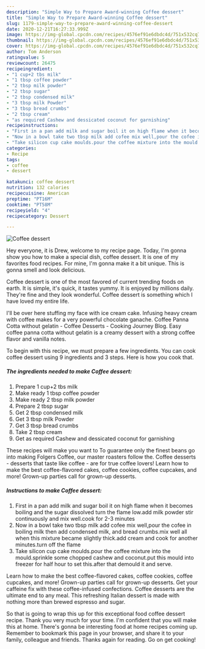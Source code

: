 ```yaml
---
description: "Simple Way to Prepare Award-winning Coffee dessert"
title: "Simple Way to Prepare Award-winning Coffee dessert"
slug: 1179-simple-way-to-prepare-award-winning-coffee-dessert
date: 2020-12-21T16:27:33.999Z
image: https://img-global.cpcdn.com/recipes/4576ef91e6dbdc4d/751x532cq70/coffee-dessert-recipe-main-photo.jpg
thumbnail: https://img-global.cpcdn.com/recipes/4576ef91e6dbdc4d/751x532cq70/coffee-dessert-recipe-main-photo.jpg
cover: https://img-global.cpcdn.com/recipes/4576ef91e6dbdc4d/751x532cq70/coffee-dessert-recipe-main-photo.jpg
author: Tom Anderson
ratingvalue: 5
reviewcount: 26475
recipeingredient:
- "1 cup+2 tbs milk"
- "1 tbsp coffee powder"
- "2 tbsp milk powder"
- "2 tbsp sugar"
- "2 tbsp condensed milk"
- "3 tbsp milk Powder"
- "3 tbsp bread crumbs"
- "2 tbsp cream"
- "as required Cashew and dessicated coconut for garnishing"
recipeinstructions:
- "First in a pan add milk and sugar boil it on high flame when it becomes boiling and the sugar dissolved turn the flame low.add milk powder stir continuously and mix well.cook for 2-3 minutes"
- "Now in a bowl take two tbsp milk add cofee mix well,pour the cofee in boiling milk then add condensed milk, and bread crumbs.mix well all when this mixture became slightly thick.add cream and cook for another minutes.turn off the flame"
- "Take silicon cup cake moulds.pour the coffee mixture into the mould.sprinkle some chopped cashew and coconut.put this mould into freezer for half hour to set this.after that demould it and serve."
categories:
- Recipe
tags:
- coffee
- dessert

katakunci: coffee dessert 
nutrition: 132 calories
recipecuisine: American
preptime: "PT16M"
cooktime: "PT58M"
recipeyield: "4"
recipecategory: Dessert

---
```



![Coffee dessert](https://img-global.cpcdn.com/recipes/4576ef91e6dbdc4d/751x532cq70/coffee-dessert-recipe-main-photo.jpg)

Hey everyone, it is Drew, welcome to my recipe page. Today, I'm gonna show you how to make a special dish, coffee dessert. It is one of my favorites food recipes. For mine, I'm gonna make it a bit unique. This is gonna smell and look delicious.

Coffee dessert is one of the most favored of current trending foods on earth. It is simple, it's quick, it tastes yummy. It is enjoyed by millions daily. They're fine and they look wonderful. Coffee dessert is something which I have loved my entire life.

I&#39;ll be over here stuffing my face with ice cream cake. Infusing heavy cream with coffee makes for a very powerful chocolate ganache. Coffee Panna Cotta without gelatin - Coffee Desserts - Cooking Journey Blog. Easy coffee panna cotta without gelatin is a creamy dessert with a strong coffee flavor and vanilla notes.


To begin with this recipe, we must prepare a few ingredients. You can cook coffee dessert using 9 ingredients and 3 steps. Here is how you cook that.

<!--inarticleads1-->

##### The ingredients needed to make Coffee dessert:

1. Prepare 1 cup+2 tbs milk
1. Make ready 1 tbsp coffee powder
1. Make ready 2 tbsp milk powder
1. Prepare 2 tbsp sugar
1. Get 2 tbsp condensed milk
1. Get 3 tbsp milk Powder
1. Get 3 tbsp bread crumbs
1. Take 2 tbsp cream
1. Get as required Cashew and dessicated coconut for garnishing


These recipes will make you want to To guarantee only the finest beans go into making Folgers Coffee, our master roasters follow the. Coffee desserts - desserts that taste like coffee - are for true coffee lovers! Learn how to make the best coffee-flavored cakes, coffee cookies, coffee cupcakes, and more! Grown-up parties call for grown-up desserts. 

<!--inarticleads2-->

##### Instructions to make Coffee dessert:

1. First in a pan add milk and sugar boil it on high flame when it becomes boiling and the sugar dissolved turn the flame low.add milk powder stir continuously and mix well.cook for 2-3 minutes
1. Now in a bowl take two tbsp milk add cofee mix well,pour the cofee in boiling milk then add condensed milk, and bread crumbs.mix well all when this mixture became slightly thick.add cream and cook for another minutes.turn off the flame
1. Take silicon cup cake moulds.pour the coffee mixture into the mould.sprinkle some chopped cashew and coconut.put this mould into freezer for half hour to set this.after that demould it and serve.


Learn how to make the best coffee-flavored cakes, coffee cookies, coffee cupcakes, and more! Grown-up parties call for grown-up desserts. Get your caffeine fix with these coffee-infused confections. Coffee desserts are the ultimate end to any meal. This refreshing Italian dessert is made with nothing more than brewed espresso and sugar. 

So that is going to wrap this up for this exceptional food coffee dessert recipe. Thank you very much for your time. I'm confident that you will make this at home. There's gonna be interesting food at home recipes coming up. Remember to bookmark this page in your browser, and share it to your family, colleague and friends. Thanks again for reading. Go on get cooking!
